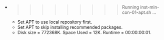 * >>>>>>>>> Running inst-min-con-01-apt.sh ...
  * Set APT to use local repository first.
  * Set APT to skip installing recommended packages.
  * Disk size = 772368K. Space Used = 12K. Runtime = 00:00:00:01.
